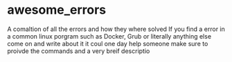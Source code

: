 # awesome_errors
A comaltion of all the errors and how they where solved 
If you find a error in a common linux porgram such as Docker, Grub or literally anything else come on and write about it it coul one day help someone make sure 
to proivde the commands and a very breif descriptio 
